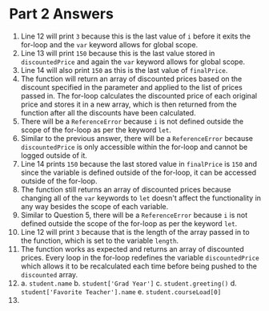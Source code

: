 # Part 2 Answers

1. Line 12 will print `3` because this is the last value of `i` before it exits the for-loop and the `var` keyword allows for global scope.
2. Line 13 will print `150` because this is the last value stored in `discountedPrice` and again the `var` keyword allows for global scope.
3. Line 14 will also print `150` as this is the last value of `finalPrice`.
4. The function will return an array of discounted prices based on the discount specified in the parameter and applied to the list of prices passed in. The for-loop calculates the discounted price of each original price and stores it in a new array, which is then returned from the function after all the discounts have been calculated.
5. There will be a `ReferenceError` because `i` is not defined outside the scope of the for-loop as per the keyword `let`.
6. Similar to the previous answer, there will be a `ReferenceError` because `discountedPrice` is only accessible within the for-loop and cannot be logged outside of it.
7. Line 14 prints `150` because the last stored value in `finalPrice` is `150` and since the variable is defined outside of the for-loop, it can be accessed outside of the for-loop.
8. The function still returns an array of discounted prices because changing all of the `var` keywords to `let` doesn't affect the functionality in any way besides the scope of each variable.
9. Similar to Question 5, there will be a `ReferenceError` because `i` is not defined outside the scope of the for-loop as per the keyword `let`.
10. Line 12 will print `3` because that is the length of the array passed in to the function, which is set to the variable `length`.
11. The function works as expected and returns an array of discounted prices. Every loop in the for-loop redefines the variable `discountedPrice` which allows it to be recalculated each time before being pushed to the `discounted` array.
12. 
    a.  `student.name`
    b.  `student['Grad Year']`
    c.  `student.greeting()`
    d.  `student['Favorite Teacher'].name`
    e.  `student.courseLoad[0]`
13. 